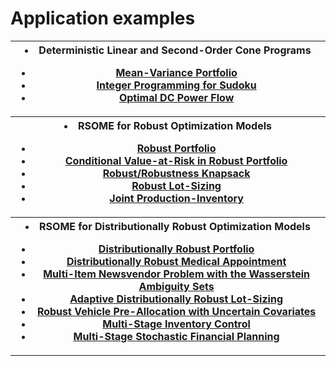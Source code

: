 <script src="https://cdn.mathjax.org/mathjax/latest/MathJax.js?config=TeX-AMS-MML_HTMLorMML" type="text/javascript"></script>

# Application examples

<table>
<th><toc>
<li> Deterministic Linear and Second-Order Cone Programs</li>
<ul class="a">
  <li> <a href="example_mv_portfolio">Mean-Variance Portfolio</a> </li>
  <li> <a href="example_sudoku">Integer Programming for Sudoku</a> </li>
  <li> <a href="example_opf">Optimal DC Power Flow</a> </li>
</ul>
</toc></th>

<tr><th><toc>
<li> RSOME for Robust Optimization Models </li>
<ul class="a">
  <li> <a href="example_ro_portfolio">Robust Portfolio</a></li>
  <li> <a href="example_ro_cvar_portfolio">Conditional Value-at-Risk in Robust Portfolio</a></li>
  <li> <a href="example_ro_knapsack">Robust/Robustness Knapsack</a></li>
  <li> <a href="example_ls">Robust Lot-Sizing</a></li>
  <li> <a href="example_ro_inv">Joint Production-Inventory</a></li>
</ul>
</toc></th></tr>

<tr><th><toc>
<li> RSOME for Distributionally Robust Optimization Models </li>
<ul class="a">
  <li> <a href="example_dro_portfolio">Distributionally Robust Portfolio </a></li>
  <li> <a href="example_dro_mas">Distributionally Robust Medical Appointment </a></li>
  <li> <a href="example_dro_nv">Multi-Item Newsvendor Problem with the Wasserstein Ambiguity Sets </a></li>
  <li> <a href="example_dro_ls">Adaptive Distributionally Robust Lot-Sizing </a></li>
  <li> <a href="example_dro_vehicle">Robust Vehicle Pre-Allocation with Uncertain Covariates</a></li>
  <li> <a href="example_dro_inv">Multi-Stage Inventory Control </a></li>
  <li> <a href="example_dro_finpl">Multi-Stage Stochastic Financial Planning </a></li>
</ul>
</toc></th></tr>
</table>
